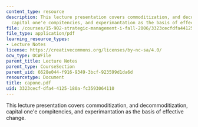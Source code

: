 ```yaml
---
content_type: resource
description: This lecture presentation covers commoditization, and decommoditization,
  capital one'e compitencies, and experimantation as the basis of effective change.
file: /courses/15-902-strategic-management-i-fall-2006/3323cecfdfa44125180afc3593064110_capone.pdf
file_type: application/pdf
learning_resource_types:
- Lecture Notes
license: https://creativecommons.org/licenses/by-nc-sa/4.0/
ocw_type: OCWFile
parent_title: Lecture Notes
parent_type: CourseSection
parent_uid: 6628e044-f916-9349-3bcf-923599d1da6d
resourcetype: Document
title: capone.pdf
uid: 3323cecf-dfa4-4125-180a-fc3593064110
---
```

This lecture presentation covers commoditization, and decommoditization, capital one'e compitencies, and experimantation as the basis of effective change.